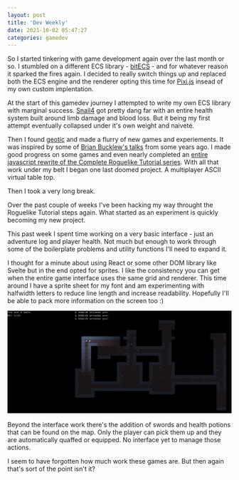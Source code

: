 ```yaml
---
layout: post
title: 'Dev Weekly'
date: 2021-10-02 05:47:27
categories: gamedev
---
```


So I started tinkering with game development again over the last month or so. I stumbled on a different ECS library - [bitECS](https://github.com/NateTheGreatt/bitECS) - and for whatever reason it sparked the fires again. I decided to really switch things up and replaced both the ECS engine and the renderer opting this time for [Pixi.js](https://pixijs.com/) insead of my own custom implentation.

At the start of this gamedev journey I attempted to write my own ECS library with marginal success. [Snail4](https://github.com/luetkemj/snail4) got pretty dang far with an entire health system built around limb damage and blood loss. But it being my first attempt eventually collapsed under it's own weight and naiveté.

Then I found [geotic](https://github.com/ddmills/geotic) and made a flurry of new games and experiements. It was inspired by some of [Brian Bucklew's talks](https://www.youtube.com/watch?v=4uxN5GqXcaA) from some years ago. I made good progress on some games and even nearly completed an [entire javascript rewrite of the Complete Roguelike Tutorial series](https://github.com/luetkemj/jsrlt). With all that work under my belt I began one last doomed project. A multiplayer ASCII virtual table top.

Then I took a very long break.

Over the past couple of weeks I've been hacking my way throught the Roguelike Tutorial steps again. What started as an experiment is quickly becoming my new project.

This past week I spent time working on a very basic interface - just an adventure log and player health. Not much but enough to work through some of the boilerplate problems and utility functions I'll need to expand it.

I thought for a minute about using React or some other DOM library like Svelte but in the end opted for sprites. I like the consistency you can get when the entire game interface uses the same grid and renderer. This time around I have a sprite sheet for my font and am experimenting with halfwidth letters to reduce line length and increase readability. Hopefully I'll be able to pack more information on the screen too :)

![pixitest game screenshot](../../images/dev-weekly-pixitest-screenshot.png)

Beyond the interface work there's the addition of swords and health potions that can be found on the map. Only the player can pick them up and they are automatically quaffed or equipped. No interface yet to manage those actions.

I seem to have forgotten how much work these games are. But then again that's sort of the point isn't it?
